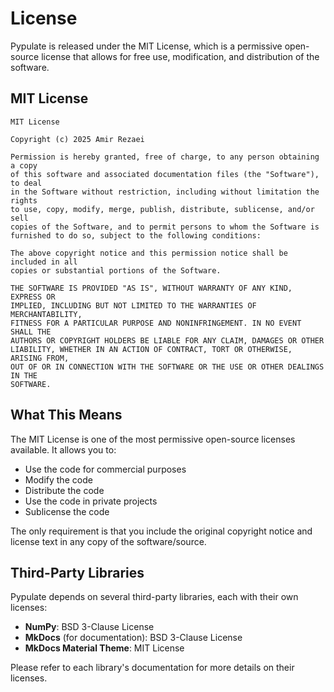 # License

Pypulate is released under the MIT License, which is a permissive open-source license that allows for free use, modification, and distribution of the software.

## MIT License

```
MIT License

Copyright (c) 2025 Amir Rezaei

Permission is hereby granted, free of charge, to any person obtaining a copy
of this software and associated documentation files (the "Software"), to deal
in the Software without restriction, including without limitation the rights
to use, copy, modify, merge, publish, distribute, sublicense, and/or sell
copies of the Software, and to permit persons to whom the Software is
furnished to do so, subject to the following conditions:

The above copyright notice and this permission notice shall be included in all
copies or substantial portions of the Software.

THE SOFTWARE IS PROVIDED "AS IS", WITHOUT WARRANTY OF ANY KIND, EXPRESS OR
IMPLIED, INCLUDING BUT NOT LIMITED TO THE WARRANTIES OF MERCHANTABILITY,
FITNESS FOR A PARTICULAR PURPOSE AND NONINFRINGEMENT. IN NO EVENT SHALL THE
AUTHORS OR COPYRIGHT HOLDERS BE LIABLE FOR ANY CLAIM, DAMAGES OR OTHER
LIABILITY, WHETHER IN AN ACTION OF CONTRACT, TORT OR OTHERWISE, ARISING FROM,
OUT OF OR IN CONNECTION WITH THE SOFTWARE OR THE USE OR OTHER DEALINGS IN THE
SOFTWARE.
```

## What This Means

The MIT License is one of the most permissive open-source licenses available. It allows you to:

- Use the code for commercial purposes
- Modify the code
- Distribute the code
- Use the code in private projects
- Sublicense the code

The only requirement is that you include the original copyright notice and license text in any copy of the software/source.

## Third-Party Libraries

Pypulate depends on several third-party libraries, each with their own licenses:

- **NumPy**: BSD 3-Clause License
- **MkDocs** (for documentation): BSD 3-Clause License
- **MkDocs Material Theme**: MIT License

Please refer to each library's documentation for more details on their licenses. 
